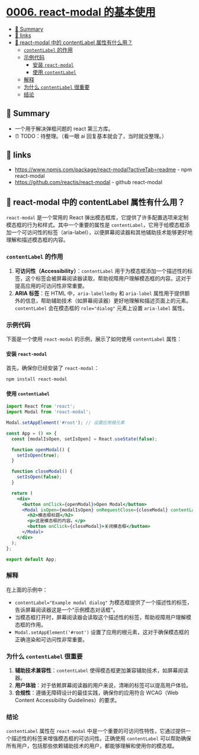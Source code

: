 # [0006. react-modal 的基本使用](https://github.com/Tdahuyou/react/tree/main/0006.%20react-modal%20%E7%9A%84%E5%9F%BA%E6%9C%AC%E4%BD%BF%E7%94%A8)

<!-- region:toc -->
- [📝 Summary](#-summary)
- [🔗 links](#-links)
- [🤖 react-modal 中的 contentLabel 属性有什么用？](#🤖-react-modal-中的-contentlabel-属性有什么用)
  - [`contentLabel` 的作用](#`contentlabel`-的作用)
  - [示例代码](#示例代码)
    - [安装 `react-modal`](#安装-`react-modal`)
    - [使用 `contentLabel`](#使用-`contentlabel`)
  - [解释](#解释)
  - [为什么 `contentLabel` 很重要](#为什么-`contentlabel`-很重要)
  - [结论](#结论)
<!-- endregion:toc -->

## 📝 Summary

- 一个用于解决弹框问题的 react 第三方库。
- ⏰ TODO：待整理。（看一眼 ai 回复基本就会了，当时就没整理。）

## 🔗 links

- https://www.npmjs.com/package/react-modal?activeTab=readme - npm react-modal
- https://github.com/reactjs/react-modal - github react-modal

## 🤖 react-modal 中的 contentLabel 属性有什么用？

`react-modal` 是一个常用的 React 弹出模态框库，它提供了许多配置选项来定制模态框的行为和样式。其中一个重要的属性是 `contentLabel`，它用于给模态框添加一个可访问性的标签（aria-label），以便屏幕阅读器和其他辅助技术能够更好地理解和描述模态框的内容。

### `contentLabel` 的作用

1. **可访问性（Accessibility）**：`contentLabel` 用于为模态框添加一个描述性的标签，这个标签会被屏幕阅读器读取，帮助视障用户理解模态框的内容。这对于提高应用的可访问性非常重要。
2. **ARIA 标签**：在 HTML 中，`aria-labelledby` 和 `aria-label` 属性用于提供额外的信息，帮助辅助技术（如屏幕阅读器）更好地理解和描述页面上的元素。`contentLabel` 会在模态框的 `role="dialog"` 元素上设置 `aria-label` 属性。

### 示例代码

下面是一个使用 `react-modal` 的示例，展示了如何使用 `contentLabel` 属性：

#### 安装 `react-modal`

首先，确保你已经安装了 `react-modal`：

```sh
npm install react-modal
```

#### 使用 `contentLabel`

```jsx
import React from 'react';
import Modal from 'react-modal';

Modal.setAppElement('#root'); // 设置应用根元素

const App = () => {
  const [modalIsOpen, setIsOpen] = React.useState(false);

  function openModal() {
    setIsOpen(true);
  }

  function closeModal() {
    setIsOpen(false);
  }

  return (
    <div>
      <button onClick={openModal}>Open Modal</button>
      <Modal isOpen={modalIsOpen} onRequestClose={closeModal} contentLabel="Example modal dialog">
        <h2>模态框标题</h2>
        <p>这是模态框的内容。</p>
        <button onClick={closeModal}>关闭模态框</button>
      </Modal>
    </div>
  );
};

export default App;
```

### 解释

在上面的示例中：

- `contentLabel="Example modal dialog"` 为模态框提供了一个描述性的标签，告诉屏幕阅读器这是一个“示例模态对话框”。
- 当模态框打开时，屏幕阅读器会读取这个描述性的标签，帮助视障用户理解模态框的作用。
- `Modal.setAppElement('#root')` 设置了应用的根元素，这对于确保模态框的正确渲染和可访问性非常重要。

### 为什么 `contentLabel` 很重要

1. **辅助技术兼容性**：`contentLabel` 使得模态框更加兼容辅助技术，如屏幕阅读器。
2. **用户体验**：对于依赖屏幕阅读器的用户来说，清晰的标签可以提高用户体验。
3. **合规性**：遵循无障碍设计的最佳实践，确保你的应用符合 WCAG（Web Content Accessibility Guidelines）的要求。

### 结论

`contentLabel` 属性在 `react-modal` 中是一个重要的可访问性特性，它通过提供一个描述性的标签来增强模态框的可访问性。正确使用 `contentLabel` 可以帮助确保所有用户，包括那些依赖辅助技术的用户，都能够理解和使用你的模态框。

##
